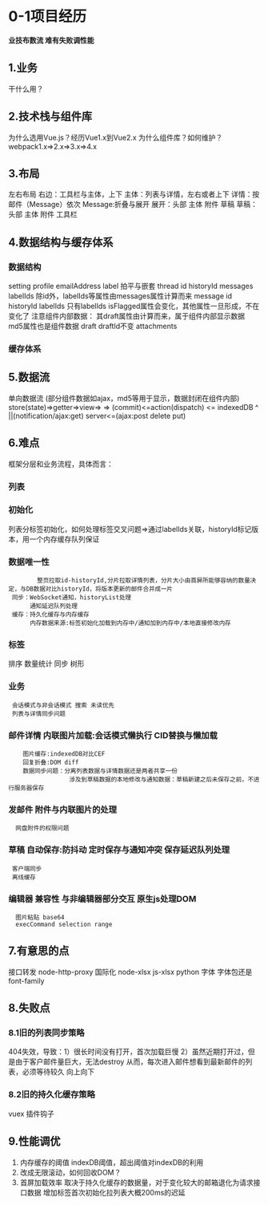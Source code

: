 # 0-1项目经历 #
**业技布数流 难有失败调性能**
## 1.业务 ##
  干什么用？
## 2.技术栈与组件库 ##
  为什么选用Vue.js？经历Vue1.x到Vue2.x
  为什么组件库？如何维护？
  webpack1.x=>2.x=>3.x=>4.x
## 3.布局 ##
  左右布局
  右边：工具栏与主体，上下
  主体：列表与详情，左右或者上下
  详情：按邮件（Message）依次
  Message:折叠与展开
  展开：头部 主体 附件 草稿
  草稿：头部 主体 附件 工具栏
## 4.数据结构与缓存体系 ##
### 数据结构 ###
  setting
  profile emailAddress
  label 拍平与嵌套
  thread id historyId messages labelIds
         除id外，labelIds等属性由messages属性计算而来
  message id historyId labelIds
          只有labelIds isFlagged属性会变化，其他属性一旦形成，不在变化了
          注意组件内部数据：
          其draft属性由计算而来，属于组件内部显示数据
          md5属性也是组件数据
  draft draftId不变
  attachments
### 缓存体系 ###
## 5.数据流 ##
单向数据流
                    (部分组件数据如ajax，md5等用于显示，数据封闭在组件内部)
  store(state)=>getter=>view=>
                                  =>
       (commit)<=action(dispatch) <= indexedDB
                  ^
                  ||(notification/ajax:get)
              server<=(ajax:post delete put)
## 6.难点 ##
框架分层和业务流程，具体而言：
### 列表  ###
### 初始化 ###
列表分标签初始化，如何处理标签交叉问题=>通过labelIds关联，historyId标记版本，用一个内存缓存队列保证
### 数据唯一性 ###
            整页拉取id-historyId,分片拉取详情列表，分片大小由首屏所能够容纳的数量决定，与DB数据对比historyId，将版本更新的邮件合并成一片
     同步：WebSocket通知，historyList处理
          通知延迟队列处理
     缓存：持久化缓存与内存缓存
          内存数据来源:标签初始化加载到内存中/通知加到内存中/本地直接修改内存
### 标签  ###
排序 数量统计 同步 树形
### 业务 ### 
     会话模式与非会话模式 搜索 未读优先
     列表与详情同步问题
### 邮件详情 内联图片加载:会话模式懒执行 CID替换与懒加载 ###
        图片缓存:indexedDB对比CEF
        回复折叠:DOM diff
        数据同步问题：分离列表数据与详情数据还是两者共享一份
                     涉及到草稿数据的本地修改与通知数据：草稿新建之后未保存之前，不进行服务器保存
### 发邮件 附件与内联图片的处理 ###
      网盘附件的权限问题
### 草稿 自动保存:防抖动 定时保存与通知冲突 保存延迟队列处理 ###
     客户端同步
     离线缓存
### 编辑器 兼容性 与非编辑器部分交互 原生js处理DOM ###
      图片粘贴 base64
      execCommand selection range
## 7.有意思的点 ##
接口转发 node-http-proxy
国际化 node-xlsx js-xlsx python
字体 字体包还是font-family
## 8.失败点 ##
### 8.1旧的列表同步策略 ###
404失效，导致：1）很长时间没有打开，首次加载巨慢 2）虽然近期打开过，但是由于客户邮件量巨大，无法destroy
        从而，每次进入邮件想看到最新邮件的列表，必须等待较久
向上向下
### 8.2旧的持久化缓存策略 ###
vuex 插件钩子
## 9.性能调优 ##
1. 内存缓存的阈值
indexDB阈值，超出阈值对indexDB的利用
2. 改成无限滚动，如何回收DOM？
3. 首屏加载效率
取决于持久化缓存的数据量，对于变化较大的邮箱退化为请求接口数据
            增加标签首次初始化拉列表大概200ms的迟延